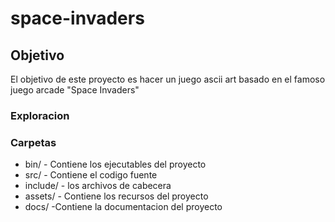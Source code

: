 # space-invaders

## Objetivo
El objetivo de este proyecto es hacer un juego  ascii art basado en el famoso juego arcade "Space Invaders"

### Exploracion 

### Carpetas
- bin/ - Contiene los ejecutables del proyecto
- src/ - Contiene el codigo fuente 
- include/ - los archivos de cabecera
- assets/ - Contiene los recursos del proyecto 
- docs/ -Contiene la documentacion del proyecto